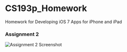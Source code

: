 CS193p_Homework
===============

Homework for Developing iOS 7 Apps for iPhone and iPad

### Assignment 2

![Assignment 2 Screenshot](https://raw.github.com/upbit/CS193p_Homework/master/screenshot/screenshot2.png)
